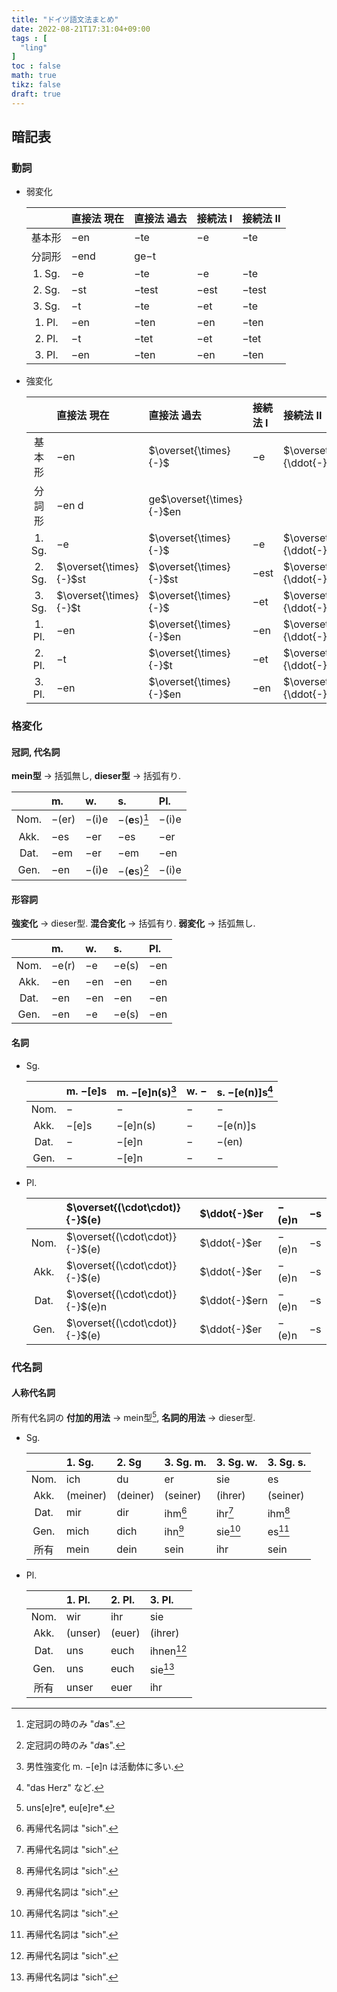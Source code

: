 ```yaml
---
title: "ドイツ語文法まとめ"
date: 2022-08-21T17:31:04+09:00
tags : [
  "ling"
]
toc : false
math: true
tikz: false
draft: true
---
```


## 暗記表

### 動詞

- 弱変化

  | | 直接法 現在 | 直接法 過去 | 接続法 I | 接続法 II |
  | :-: | :-- | :-- | :-- | :-- |
  | 基本形 | $-$en | $-$te | $-$e | $-$te |
  | 分詞形 | $-$end | ge$-$t | | |
  | 1. Sg. | $-$e | $-$te | $-$e | $-$te |
  | 2. Sg. | $-$st | $-$test | $-$est | $-$test |
  | 3. Sg. | $-$t | $-$te | $-$et | $-$te |
  | 1. Pl. | $-$en | $-$ten | $-$en | $-$ten |
  | 2. Pl. | $-$t | $-$tet | $-$et | $-$tet |
  | 3. Pl. | $-$en | $-$ten | $-$en | $-$ten |

- 強変化

  | | 直接法 現在 | 直接法 過去 | 接続法 I | 接続法 II |
  | :-: | :-- | :-- | :-- | :-- |
  | 基本形 | $-$en | $\overset{\times}{-}$ | $-$e | $\overset{\times}{\ddot{-}}$te |
  | 分詞形 | $-$en d | ge$\overset{\times}{-}$en | | |
  | 1. Sg. | $-$e | $\overset{\times}{-}$ | $-$e | $\overset{\times}{\ddot{-}}$te |
  | 2. Sg. | $\overset{\times}{-}$st | $\overset{\times}{-}$st | $-$est | $\overset{\times}{\ddot{-}}$te st |
  | 3. Sg. | $\overset{\times}{-}$t | $\overset{\times}{-}$ | $-$et | $\overset{\times}{\ddot{-}}$te |
  | 1. Pl. | $-$en | $\overset{\times}{-}$en | $-$en | $\overset{\times}{\ddot{-}}$te n |
  | 2. Pl. | $-$t | $\overset{\times}{-}$t | $-$et | $\overset{\times}{\ddot{-}}$te t |
  | 3. Pl. | $-$en | $\overset{\times}{-}$en | $-$en | $\overset{\times}{\ddot{-}}$te n |

### 格変化

#### 冠詞, 代名詞

**mein型** → 括弧無し, **dieser型** → 括弧有り.

| | m. | w. | s. | Pl. |
| :-: | :-- | :-- | :-- | :-- |
| Nom. | $-$(er) | $-$(i)e | $-$(**e**s)[^das] | $-$(i)e |
| Akk. | $-$es | $-$er | $-$es | $-$er |
| Dat. | $-$em | $-$er | $-$em | $-$en |
| Gen. | $-$en | $-$(i)e | $-$(**e**s)[^das] | $-$(i)e |

[^das]: 定冠詞の時のみ "*d***a**s".

#### 形容詞

**強変化** → dieser型. **混合変化** → 括弧有り. **弱変化** → 括弧無し.

| | m. | w. | s. | Pl. |
| :-: | :-- | :-- | :-- | :-- |
| Nom. | $-$e(r) | $-$e | $-$e(s) | $-$en |
| Akk. | $-$en | $-$en | $-$en | $-$en |
| Dat. | $-$en | $-$en | $-$en | $-$en |
| Gen. | $-$en | $-$e | $-$e(s) | $-$en |

#### 名詞

- Sg.

  | | m. $-$[e]s | m. $-$[e]n(s)[^men] | w. $-$ | s. $-$[e(n)]s[^sens] |
  | :-: | :-- | :-- | :-- | :-- |
  | Nom. | $-$ | $-$ | $-$ | $-$ |
  | Akk. | $-$[e]s | $-$[e]n(s) | $-$ | $-$[e(n)]s |
  | Dat. | $-$ | $-$[e]n | $-$ | $-$(en) |
  | Gen. | $-$ | $-$[e]n | $-$ | $-$ |

[^men]: 男性強変化 m. $-$[e]n は活動体に多い.
[^sens]: "das Herz" など.

- Pl.

  | | $\overset{(\cdot\cdot)}{-}$(e) | $\ddot{-}$er | $-$(e)n | $-$s |
  | :-: | :-- | :-- | :-- | :-- |
  | Nom. | $\overset{(\cdot\cdot)}{-}$(e) | $\ddot{-}$er | $-$(e)n | $-$s |
  | Akk. | $\overset{(\cdot\cdot)}{-}$(e) | $\ddot{-}$er | $-$(e)n | $-$s |
  | Dat. | $\overset{(\cdot\cdot)}{-}$(e)n | $\ddot{-}$ern | $-$(e)n | $-$s |
  | Gen. | $\overset{(\cdot\cdot)}{-}$(e) | $\ddot{-}$er | $-$(e)n | $-$s |

### 代名詞

#### 人称代名詞

所有代名詞の **付加的用法** → mein型[^unsere*], **名詞的用法** → dieser型.

- Sg.

  | | 1. Sg. | 2. Sg | 3. Sg. m. | 3. Sg. w. | 3. Sg. s. |
  | :-: | :-- | :-- | :-- | :-- | :-- |
  | Nom. | ich | du | er | sie | es |
  | Akk. | (meiner) | (deiner) | (seiner) | (ihrer) | (seiner) |
  | Dat. | mir | dir | ihm[^sich] | ihr[^sich] | ihm[^sich] |
  | Gen. | mich | dich | ihn[^sich] | sie[^sich] | es[^sich] |
  | 所有 | mein | dein | sein | ihr | sein |

- Pl.

  | | 1. Pl. | 2. Pl. | 3. Pl. |
  | :-: | :-- | :-- | :-- |
  | Nom. | wir | ihr | sie |
  | Akk. | (unser) | (euer) | (ihrer) |
  | Dat. | uns | euch | ihnen[^sich] |
  | Gen. | uns | euch | sie[^sich] |
  | 所有 | unser | euer | ihr |

[^sich]: 再帰代名詞は "sich".
[^unsere*]: uns[e]re*, eu[e]re*.
